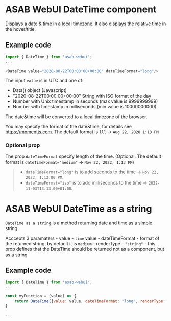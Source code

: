# ASAB WebUI DateTime component

Displays a date & time in a local timezone.
It also displays the relative time in the hover/title.

## Example code

```javascript
import { DateTime } from 'asab-webui';
...

<DateTime value="2020-08-22T00:00:00+00:00" dateTimeFormat="long"/>
```

The input `value` is in UTC and one of:

* Data() object (Javascript)
* "2020-08-22T00:00:00+00:00" String with ISO format of the day
* Number with Unix timestamp in seconds (max value is 9999999999)
* Number with timestamp in milliseconds (min value is 10000000000)

The date&time will be converted to a local timezone of the browser.


You may specify the format of the date&time, for details see https://momentjs.com.
The default format is `lll` -> `Aug 22, 2020 1:13 PM`


### Optional prop
The prop `dateTimeFormat` specify length of the time.
(Optional. The default format is `dateTimeFormat="medium"` -> `Nov 22, 2022, 1:13 PM`)

> - `dateTimeFormat="long"` is to add seconds to the time -> `Nov 22, 2022, 1:13:00 PM`.
> - `dateTimeFormat="iso"` is to add milliseconds to the time -> `2022-11-03T13:13:00+01:00`. 


# ASAB WebUI DateTime as a string

`DateTime as a string` is a method returning date and time as a simple string.

Acccepts 3 paramaters
    - value - `time` value
    - dateTimeFormat - format of the returned string, by default it is `medium`
    - renderType - `"string"` - this prop defines that the DateTime should be returned not as a component, but as a string

## Example code

```javascript
import { DateTime } from 'asab-webui';
...

const myFunction = (value) => {
    return DateTime({value: value, dateTimeFormat: "long", renderType: "string"});
}

...
```
